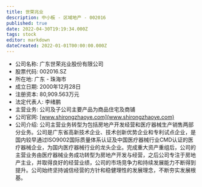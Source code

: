 ```yaml
---
title: 世荣兆业
description: 中小板 - 区域地产 - 002016
published: true
date: 2022-04-30T19:19:34.000Z
tags: stock
editor: markdown
dateCreated: 2022-01-01T00:00:00.000Z
---
```


- 公司名称: 广东世荣兆业股份有限公司
- 股票代码: 002016.SZ
- 所在地: 广东 - 珠海市
- 成立日期: 2000年12月28日
- 注册资本: 80,909.563万元
- 法定代表人: 李绪鹏
- 主营业务: 公司及子公司主要产品为商品住宅及商铺
- 公司官网: [www.shirongzhaoye.com](www.shirongzhaoye.com)
- 公司介绍: 公司主营业务转型为包括房地产开发经营和医疗器械生产销售两部分业务。公司是广东省高新技术企业、技术创新优势企业和专利试点企业，是国内较早通过ISO9002国际质量体系认证及中国医疗器械行业CMD认证的医疗器械企业，为国内医疗器械行业的龙头企业。完成重大资产重组后，公司的主营业务由医疗器械业务成功转型为房地产开发与经营，之后公司专注于房地产主业，并取得良好的经营业绩，公司的市场竞争力和持续发展能力不断得到提升。公司始终坚持诚信经营的方针和稳健理性的发展理念，不断夯实发展根基。


